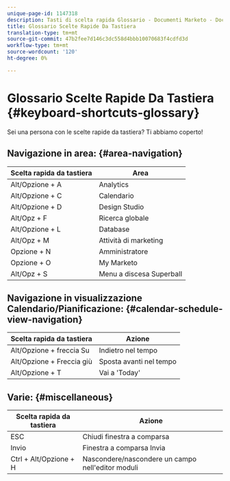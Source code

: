 ```yaml
---
unique-page-id: 1147318
description: Tasti di scelta rapida Glossario - Documenti Marketo - Documentazione prodotto
title: Glossario Scelte Rapide Da Tastiera
translation-type: tm+mt
source-git-commit: 47b2fee7d146c3dc558d4bbb10070683f4cdfd3d
workflow-type: tm+mt
source-wordcount: '120'
ht-degree: 0%

---
```



# Glossario Scelte Rapide Da Tastiera {#keyboard-shortcuts-glossary}

Sei una persona con le scelte rapide da tastiera? Ti abbiamo coperto!

## Navigazione in area: {#area-navigation}

| Scelta rapida da tastiera | Area |
|---|---|
| Alt/Opzione + A | Analytics |
| Alt/Opzione + C | Calendario |
| Alt/Opzione + D | Design Studio |
| Alt/Opz + F | Ricerca globale |
| Alt/Opzione + L | Database |
| Alt/Opz + M | Attività di marketing |
| Opzione + N | Amministratore |
| Opzione + O | My Marketo |
| Alt/Opz + S | Menu a discesa Superball |

## Navigazione in visualizzazione Calendario/Pianificazione:  {#calendar-schedule-view-navigation}

| Scelta rapida da tastiera | Azione |
|---|---|
| Alt/Opzione + freccia Su | Indietro nel tempo |
| Alt/Opzione + Freccia giù | Sposta avanti nel tempo |
| Alt/Opzione + T | Vai a &#39;Today&#39; |

## Varie: {#miscellaneous}

| Scelta rapida da tastiera | Azione |
|---|---|
| ESC | Chiudi finestra a comparsa |
| Invio | Finestra a comparsa Invia |
| Ctrl + Alt/Opzione + H | Nascondere/nascondere un campo nell&#39;editor moduli |

